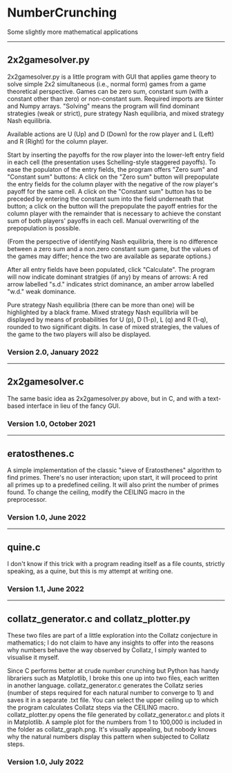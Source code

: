 # NumberCrunching
Some slightly more mathematical applications

--------------------------------------------------
## 2x2gamesolver.py

2x2gamesolver.py is a little program with GUI that applies game theory to solve simple 2x2 simultaneous (i.e., normal form) games from a game theoretical perspective.
Games can be zero sum, constant sum (with a constant other than zero) or non-constant sum. Required imports are tkinter and Numpy arrays. 
"Solving" means the program will find dominant strategies (weak or strict), pure strategy Nash equilibria, and mixed strategy Nash equilibria.

Available actions are U (Up) and D (Down) for the row player and L (Left) and R (Right) for the column player.

Start by inserting the payoffs for the row player into the lower-left entry field in each cell (the presentation uses Schelling-style staggered payoffs).
To ease the populaton of the entry fields, the program offers "Zero sum" and "Constant sum" buttons:
A click on the "Zero sum" button will prepopulate the entry fields for the column player with the negative of the row player's payoff for the same cell.
A click on the "Constant sum" button has to be preceded by entering the constant sum into the field underneath that button; a click on the button will the prepopulate the payoff entries for the column player with the remainder that is necessary to achieve the constant sum of both players' payoffs in each cell.
Manual overwriting of the prepopulation is possible.

(From the perspective of identifying Nash equilibria, there is no difference between a zero sum and a non.zero constant sum game, but the values of the games may differ;
hence the two are available as separate options.)

After all entry fields have been populated, click "Calculate". The program will now indicate dominant stratgies (if any) by means of arrows:
A red arrow labelled "s.d." indicates strict dominance, an amber arrow labelled "w.d." weak dominance.

Pure strategy Nash equilibria (there can be more than one) will be highlighted by a black frame.
Mixed strategy Nash equilibria will be displayed by means of probabilities for U (p), D (1-p), L (q) and R (1-q), rounded to two significant digits.
In case of mixed strategies, the values of the game to the two players will also be displayed.


### Version 2.0, January 2022

--------------------------------------------------
## 2x2gamesolver.c

The same basic idea as 2x2gamesolver.py above, but in C, and with a text-based interface in lieu of the fancy GUI. 

### Version 1.0, October 2021


--------------------------------------------------
## eratosthenes.c

A simple implementation of the classic "sieve of Eratosthenes" algorithm to find primes. There's no user interaction; upon start, it will proceed to print all primes up to a predefined ceiling. It will also print the number of primes found. To change the ceiling, modify the CEILING macro in the preprocessor.

### Version 1.0, June 2022

--------------------------------------------------
## quine.c

I don't know if this trick with a program reading itself as a file counts, strictly speaking, as a quine, but this is my attempt at writing one.

### Version 1.1, June 2022

--------------------------------------------------
## collatz_generator.c and collatz_plotter.py

These two files are part of a little exploration into the Collatz conjecture in mathematics; I do not claim to have any insights to offer into the reasons why numbers behave the way observed by Collatz, I simply wanted to visualise it myself.

Since C performs better at crude number crunching but Python has handy librariers such as Matplotlib, I broke this one up into two files, each written in another language. collatz_generator.c generates the Collatz series (number of steps required for each natural number to converge to 1) and saves it in a separate .txt file. You can select the upper ceiling up to which the program calculates Collatz steps via the CEILING macro. collatz_plotter.py opens the file generated by collatz_generator.c and plots it in Matplotlib. A sample plot for the numbers from 1 to 100,000 is included in the folder as collatz_graph.png. It's visually appealing, but nobody knows why the natural numbers display this pattern when subjected to Collatz steps.

### Version 1.0, July 2022
